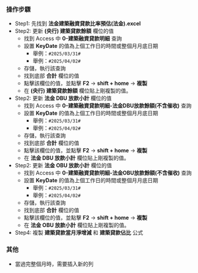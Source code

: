 ### 操作步驟
- Step1: 先找到 **法金建築融資貸款比率預估(法金).excel**
- Step2: 更新 **(央行) 建築貸款餘額** 欄位的值
    - 找到 Access 中 **0-建築融資貸款明細** 查詢
    - 設置 **KeyDate** 的值為上個工作日的時間或整個月月底日期
        - 舉例：`#2025/03/31#`
        - 舉例：`#2025/04/02#`
    - 存儲，執行該查詢
    - 找到底部 **合計** 欄位的值
    - 點擊該欄位的值，並點擊 **F2** -> **shift + home** -> **複製** 
    - 在 **(央行) 建築貸款餘額** 欄位貼上剛複製的值。
- Step2: 更新 **法金 DBU 放款小計** 欄位的值
    - 找到 Access 中 **0-建築融資貸款明細-法金DBU放款餘額(不含催收)** 查詢
    - 設置 **KeyDate** 的值為上個工作日的時間或整個月月底日期
        - 舉例：`#2025/03/31#`
        - 舉例：`#2025/04/02#`
    - 存儲，執行該查詢
    - 找到底部 **合計** 欄位的值
    - 點擊該欄位的值，並點擊 **F2** -> **shift + home** -> **複製** 
    - 在 **法金 DBU 放款小計** 欄位貼上剛複製的值。
- Step2: 更新 **法金 OBU 放款小計** 欄位的值
    - 找到 Access 中 **0-建築融資貸款明細-法金OBU放款餘額(不含催收)** 查詢
    - 設置 **KeyDate** 的值為上個工作日的時間或整個月月底日期
        - 舉例：`#2025/03/31#`
        - 舉例：`#2025/04/02#`
    - 存儲，執行該查詢
    - 找到底部 **合計** 欄位的值
    - 點擊該欄位的值，並點擊 **F2** -> **shift + home** -> **複製** 
    - 在 **法金 OBU 放款小計** 欄位貼上剛複製的值。
- Step4: 複製 **建築貸款當月淨增減** 和 **建築貸款佔比** 公式

### 其他
- 當過完整個月時，需要插入新的列